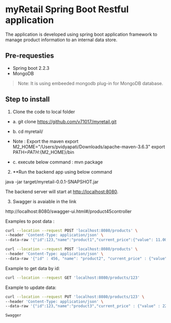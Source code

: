 # myRetail Spring Boot Restful application

The application is developed using spring boot application framework to manage product information to an internal data store.

## Pre-requesties

* Spring boot 2.2.3
* MongoDB

> Note: It is using  embeeded mongodb plug-in for MongoDB database.

## Step to install

1. Clone the code to local folder
* a. git clone https://github.com/v71017/myretail.git
* b. cd myretail/

* Note : Export the maven
export M2_HOME="/Users/pvidyapati/Downloads/apache-maven-3.6.3"
export PATH=${PATH}:${M2_HOME}/bin

* c. execute below command : 
    mvn package

2. **Run the backend app using below command

java -jar target/myretail-0.0.1-SNAPSHOT.jar

The backend server will start at <http://localhost:8080>.

3. Swagger is avaiable in the link

http://localhost:8080/swagger-ui.html#/product45controller

Examples to post data :

```bash
curl --location --request POST 'localhost:8080/products' \
--header 'Content-Type: application/json' \
--data-raw '{"id":123,"name":"product1","current_price":{"value": 11.00,"currency_code":"INR"}}'
```

```bash
curl --location --request POST 'localhost:8080/products' \
--header 'Content-Type: application/json' \
--data-raw '{"id" : 456, "name": "product2", "current_price" : {"value" : 12.00, "currency_code": "USD"}}'
```

Example to get data by id:

```bash
curl --location --request GET 'localhost:8080/products/123'
```

Example to update data:

```bash
curl --location --request PUT 'localhost:8080/products/123' \
--header 'Content-Type: application/json' \
--data-raw '{"id":123,"name":"product3","current_price" : {"value" : 22.00, "currency_code": "INR"}}'

Swagger

